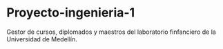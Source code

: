 # Proyecto-ingenieria-1
Gestor de cursos, diplomados y maestros del laboratorio finfanciero de la Universidad de Medellín.
